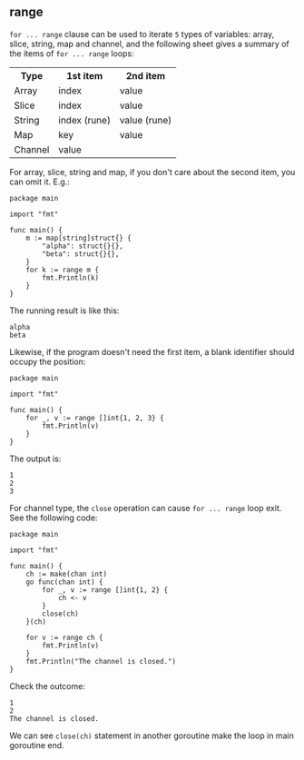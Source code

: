 range
----
`for ... range` clause can be used to iterate `5` types of variables: array, slice, string, map and channel, and the following sheet gives a summary of the items of `for ... range` loops:  
<table>
    <tr>
      <th>Type</th>
	  <th>1st item</th>
	  <th>2nd item</th>
    </tr>
    <tr>
      <td>Array</td>
	  <td>index</td>
	  <td>value</td>
    </tr>
    <tr>
      <td>Slice</td>
	  <td>index</td>
	  <td>value</td>
    </tr>
	<tr>
      <td>String</td>
	  <td>index (rune)</td>
	  <td>value (rune)</td>
    </tr>
	<tr>
      <td>Map</td>
	  <td>key</td>
	  <td>value</td>
    </tr>
	<tr>
      <td>Channel</td>
	  <td>value</td>
	  <td></td>
    </tr>
</table>

For array, slice, string and map, if you don't care about the second item, you can omit it. E.g.:  

	package main
	
	import "fmt"
	
	func main() {
		m := map[string]struct{} {
			"alpha": struct{}{},
			"beta": struct{}{},
		}
		for k := range m {
			fmt.Println(k)
		}
	}

The running result is like this:  

	alpha
	beta
Likewise, if the program doesn't need the first item, a blank identifier should occupy the position:  

	package main
	
	import "fmt"
	
	func main() {
		for _, v := range []int{1, 2, 3} {
			fmt.Println(v)
		}
	}

The output is:  

	1
	2
	3

For channel type, the `close` operation can cause `for ... range` loop exit. See the following code:  

	package main
	
	import "fmt"
	
	func main() {
		ch := make(chan int)
		go func(chan int) {
			for _, v := range []int{1, 2} {
				ch <- v
			}
			close(ch)
		}(ch)
	
		for v := range ch {
			fmt.Println(v)
		}
		fmt.Println("The channel is closed.")
	}

Check the outcome:  

	1
	2
	The channel is closed.

We can see `close(ch)` statement in another goroutine make the loop in main goroutine end.  
